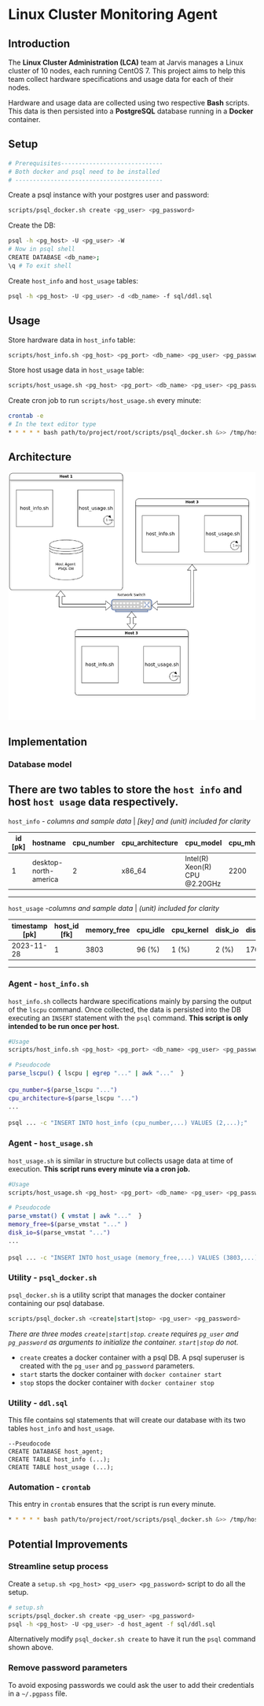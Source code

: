# Linux Cluster Monitoring Agent

## Introduction
The **Linux Cluster Administration (LCA)** team at Jarvis manages a Linux cluster of
10 nodes, each running CentOS 7. This project aims to help this team  collect hardware 
specifications and usage data for each of their nodes.

Hardware and usage data are collected using two respective **Bash** scripts. This data
is then persisted into a **PostgreSQL** database running in a **Docker** container.

## Setup
```python
# Prerequisites-----------------------------
# Both docker and psql need to be installed
# ------------------------------------------
```
Create a psql instance with your postgres user and password:
``` bash
scripts/psql_docker.sh create <pg_user> <pg_password>
```
Create the DB:
```bash
psql -h <pg_host> -U <pg_user> -W
# Now in psql shell
CREATE DATABASE <db_name>;
\q # To exit shell
```
Create `host_info` and `host_usage` tables:
```bash
psql -h <pg_host> -U <pg_user> -d <db_name> -f sql/ddl.sql
```

## Usage
Store hardware data in `host_info` table:
```bash
scripts/host_info.sh <pg_host> <pg_port> <db_name> <pg_user> <pg_password>
```
Store host usage data in `host_usage` table:
```bash
scripts/host_usage.sh <pg_host> <pg_port> <db_name> <pg_user> <pg_password>
```
Create cron job to run `scripts/host_usage.sh` every minute:
```bash
crontab -e
# In the text editor type
* * * * * bash path/to/project/root/scripts/psql_docker.sh &>> /tmp/host_usage.log 
```

## Architecture
![Architecture Illustration](assets/linux-project.drawio.png "Architecture Illustration")

## Implementation

### Database model
There are two tables to store the `host info` and host `host usage` data
respectively.
---
`host_info` - *columns and sample data* | *[key] and (unit) included for clarity*

| id [pk] | hostname               | cpu_number | cpu_architecture | cpu_model                     | cpu_mhz | l2_cache | timestamp           | total_mem |
|---------|------------------------|------------|------------------|-------------------------------|---------|----------|---------------------|-----------|
| 1       | desktop-north-america  | 2          | x86_64           | Intel(R) Xeon(R) CPU @2.20GHz | 2200    | 256 (KB) | 2024-08-19 11:29:59 | 3800 (KB) |
---
`host_usage` -*columns and sample data* | *(unit) included for clarity*

| timestamp [pk]  | host_id [fk] | memory_free | cpu_idle | cpu_kernel | disk_io | disk_available |
|-----------------|--------------|-------------|----------|------------|---------|----------------|
| 2023-11-28      | 1            | 3803        | 96 (%)   | 1 (%)      | 2 (%)   | 17000 (MB)     |
---

### Agent - `host_info.sh`
`host_info.sh` collects hardware specifications mainly by parsing the output of
the `lscpu` command. Once collected, the data is persisted into the DB executing
an `INSERT` statement with the `psql` command. **This script is only intended to
be run once per host.**

```bash
#Usage
scripts/host_info.sh <pg_host> <pg_port> <db_name> <pg_user> <pg_password>
```
```bash
# Pseudocode
parse_lscpu() { lscpu | egrep "..." | awk "..."  }

cpu_number=$(parse_lscpu "...")
cpu_architecture=$(parse_lscpu "...")
...

psql ... -c "INSERT INTO host_info (cpu_number,...) VALUES (2,...);" 
```

### Agent - `host_usage.sh`
`host_usage.sh`  is similar in structure but collects usage data at time of execution.
**This script runs every minute via a cron job.**

```bash
#Usage
scripts/host_usage.sh <pg_host> <pg_port> <db_name> <pg_user> <pg_password>
```
```bash
# Pseudocode
parse_vmstat() { vmstat | awk "..."  }
memory_free=$(parse_vmstat "..." )
disk_io=$(parse_vmstat "...")
...

psql ... -c "INSERT INTO host_usage (memory_free,...) VALUES (3803,...);" 
```

### Utility - `psql_docker.sh`
`psql_docker.sh` is a utility script that manages the docker container containing
our psql database.
```bash
scripts/psql_docker.sh <create|start|stop> <pg_user> <pg_password>
```
*There are three modes `create|start|stop`.
`create` requires `pg_user` and `pg_password` as  arguments to initialize 
the container. `start|stop` do not.*

- `create` creates a docker container with a psql DB. A psql superuser is created
with the `pg_user` and `pg_password` parameters.
- `start` starts the docker container with `docker container start`
- `stop` stops the docker container with `docker container stop`

### Utility - `ddl.sql`
This file contains sql statements that will create our database with its two tables
`host_info` and `host_usage`.
```psql
--Pseudocode
CREATE DATABASE host_agent;
CREATE TABLE host_info (...);
CREATE TABLE host_usage (...);
```

### Automation - `crontab`
This entry in `crontab` ensures that the script is run every minute.
```bash
* * * * * bash path/to/project/root/scripts/psql_docker.sh &>> /tmp/host_usage.log 
```

## Potential Improvements

### Streamline setup process
Create a `setup.sh <pg_host> <pg_user> <pg_password>` script to do all the setup.
```bash
# setup.sh
scripts/psql_docker.sh create <pg_user> <pg_password>
psql -h <pg_host> -U <pg_user> -d host_agent -f sql/ddl.sql
```
Alternatively modify `psql_docker.sh create` to have it run the `psql` command
shown above.

### Remove password parameters
To avoid exposing passwords we could ask the user to add their credentials in a 
`~/.pgpass` file.